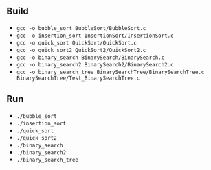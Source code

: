 ## Build
- `gcc -o bubble_sort BubbleSort/BubbleSort.c`
- `gcc -o insertion_sort InsertionSort/InsertionSort.c`
- `gcc -o quick_sort QuickSort/QuickSort.c`
- `gcc -o quick_sort2 QuickSort2/QuickSort2.c`
- `gcc -o binary_search BinarySearch/BinarySearch.c`
- `gcc -o binary_search2 BinarySearch2/BinarySearch2.c`
- `gcc -o binary_search_tree BinarySearchTree/BinarySearchTree.c BinarySearchTree/Test_BinarySearchTree.c`

## Run
- `./bubble_sort`
- `./insertion_sort`
- `./quick_sort`
- `./quick_sort2`
- `./binary_search`
- `./binary_search2`
- `./binary_search_tree`